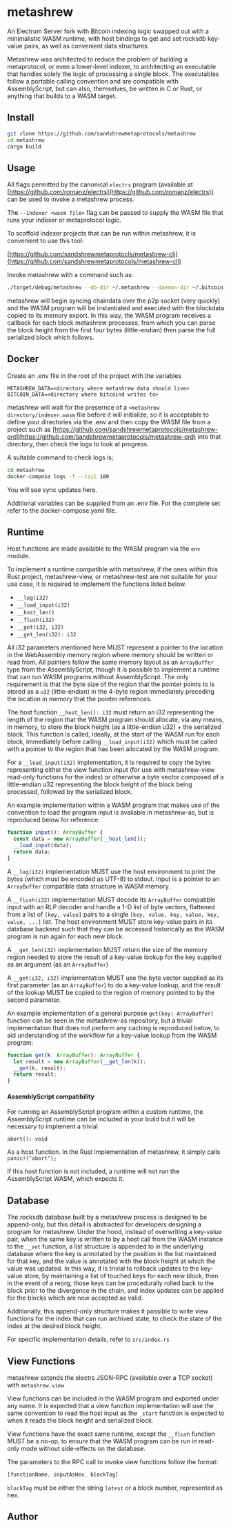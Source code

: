 # metashrew

An Electrum Server fork with Bitcoin indexing logic swapped out with a minimalistic WASM runtime, with host bindings to get and set rocksdb key-value pairs, as well as convenient data structures.

Metashrew was architected to reduce the problem of building a metaprotocol, or even a lower-level indexer, to architecting an executable that handles solely the logic of processing a single block. The executables follow a portable calling convention and are compatible with AssemblyScript, but can also, themselves, be written in C or Rust, or anything that builds to a WASM target.

## Install

```sh
git clone https://github.com/sandshrewmetaprotocols/metashrew
cd metashrew
cargo build
```

## Usage

All flags permitted by the canonical `electrs` program (available at [https://github.com/romanz/electrs](https://github.com/romanz/electrs)) can be used to invoke a metashrew process.

The `--indexer <wasm file>` flag can be passed to supply the WASM file that runs your indexer or metaprotocol logic.

To scaffold indexer projects that can be run within metashrew, it is convenient to use this tool:

[https://github.com/sandshrewmetaprotocls/metashrew-cli](https://github.com/sandshrewmetaprotocols/metashrew-cli)

Invoke metashrew with a command such as:

```sh
./target/debug/metashrew --db-dir ~/.metashrew --daemon-dir ~/.bitcoin --network bitcoin --electrum-rpc-addr 127.0.0.1:35556 --daemon-rpc-addr 127.0.0.1:8332 --daemon-p2p-addr 127.0.0.1:8333 --monitoring-addr 127.0.0.1:4225 --indexer ~/dns-on-bitcoin/build/release.wasm
```

metashrew will begin syncing chaindata over the p2p socket (very quickly) and the WASM program will be instantiated and executed with the blockdata copied to its memory export. In this way, the WASM program receives a callback for each block metashrew processes, from which you can parse the block height from the first four bytes (little-endian) then parse the full serialized block which follows.

## Docker

Create an .env file in the root of the project with the variables

```
METASHREW_DATA=<directory where metashrew data should live>
BITCOIN_DATA=<directory where bitcoind writes to>
```

metashrew will wait for the presernce of a `<metashrew directory/indexer.wasm` file before it will initialize, so it is acceptable to define your directories via the .env and then copy the WASM file from a project such as [https://github.com/sandshrewmetaprotocols/metashrew-ord](https://github.com/sandshrewmetaprotocols/metashrew-ord) into that directory, then check the logs to look at progress.

A suitable command to check logs is;

```sh
cd metashrew
docker-compose logs -f --tail 100

```

You will see sync updates here.

Additional variables can be supplied from an .env file. For the complete set refer to the docker-compose.yaml file.

## Runtime

Host functions are made available to the WASM program via the `env` module.

To implement a runtime compatible with metashrew, if the ones within this Rust project, metashrew-view, or metashrew-test are not suitable for your use case, it is required to implement the functions listed below.

- `__log(i32)`
- `__load_input(i32)`
- `__host_len()`
- `__flush(i32)`
- `__get(i32, i32)`
- `__get_len(i32): i32`

All i32 parameters mentioned here MUST represent a pointer to the location in the WebAssembly memory region where memory should be written or read from. All pointers follow the same memory layout as an `ArrayBuffer` type from the AssemblyScript, though it is possible to implement a runtime that can run WASM programs without AssemblyScript. The only requirement is that the byte size of the region that the pointer points to is stored as a `u32` (little-endian) in the 4-byte region immediately preceding the location in memory that the pointer references.

The host function `__host_len(): i32` must return an i32 representing the length of the region that the WASM program should allocate, via any means, in memory, to store the block height (as a little-endian u32) + the serialized block. This function is called, ideally, at the start of the WASM run for each block, immediately before calling `__load_input(i32)` which must be called with a pointer to the region that has been allocated by the WASM program.

For a `__load_input(i32)` implementation, it is required to copy the bytes representing either the view function input (for use with metashrew-view read-only functions for the index) or otherwise a byte vector composed of a little-endian u32 representing the block height of the block being processed, followed by the serialized block.

An example implementation within a WASM program that makes use of the convention to load the program input is available in metashrew-as, but is reproduced below for reference:

```js
function input(): ArrayBuffer {
  const data = new ArrayBuffer(__host_len());
  __load_input(data);
  return data;
}
```

A `__log(i32)` implementation MUST use the host environment to print the bytes (which must be encoded as UTF-8) to stdout. Input is a pointer to an `ArrayBuffer` compatible data structure in WASM memory.

A `__flush(i32)` implementation MUST decode its `ArrayBuffer` compatible input with an RLP decoder and handle a 1-D list of byte vectors, flattened from a list of `[key, value]` pairs to a single `[key, value, key, value, key, value, ...]` list. The host environment MUST store key-value pairs in its database backend such that they can be accessed historically as the WASM program is run again for each new block.

A `__get_len(i32)` implementation MUST return the size of the memory region needed to store the result of a key-value lookup for the key supplied as an argument (as an `ArrayBuffer`)

A `__get(i32, i32)` implementation MUST use the byte vector supplied as its first parameter (as an `ArrayBuffer`) to do a key-value lookup, and the result of the lookup MUST be copied to the region of memory pointed to by the second parameter.

An example implementation of a general purpose `get(key: ArrayBuffer)` function can be seen in the metashrew-as repository, but a trivial implementation that does not perform any caching is reproduced below, to aid understanding of the workflow for a key-value lookup from the WASM program:

```js
function get(k: ArrayBuffer): ArrayBuffer {
  let result = new ArrayBuffer(__get_len(k));
  __get(k, result);
  return result;
}
```

#### AssemblyScript compatibility

For running an AssemblyScript program within a custom runtime, the AssemblyScript runtime can be included in your build but it will be necessary to implement a trivial

`abort(): void`

As a host function. In the Rust implementation of metashrew, it simply calls `panic!("abort");`

If this host function is not included, a runtime will not run the AssemblyScript WASM, which expects it.

## Database

The rocksdb database built by a metashrew process is designed to be append-only, but this detail is abstracted for developers designing a program for metashrew. Under the hood, instead of overwriting a key-value pair, when the same key is written to by a host call from the WASM instance to the `__set` function, a list structure is appended to in the underlying database where the key is annotated by the position in the list maintained for that key, and the value is annotated with the block height at which the value was updated. In this way, it is trivial to rollback updates to the key-value store, by maintaining a list of touched keys for each new block, then in the event of a reorg, those keys can be procedurally rolled back to the block prior to the divergence in the chain, and index updates can be applied for the blocks which are now accepted as valid.

Additionally, this append-only structure makes it possible to write view functions for the index that can run archived state, to check the state of the index at the desired block height.

For specific implementation details, refer to `src/index.rs`

## View Functions

metashrew extends the electrs JSON-RPC (available over a TCP socket) with `metashrew.view`

View functions can be included in the WASM program and exported under any name. It is expected that a view function implementation will use the same convention to read the host input as the `_start` function is expected to when it reads the block height and serialized block.

View functions have the exact same runtime, except the `__flush` function MUST be a no-op, to ensure that the WASM program can be run in read-only mode without side-effects on the database.

The parameters to the RPC call to invoke view functions follow the format:

```js
[functionName, inputAsHex, blockTag]
```

`blockTag` must be either the string `latest` or a block number, represented as hex.

## Author


